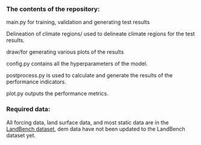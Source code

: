 ### The contents of the repository:

main.py for training, validation and generating test results

Delineation of climate regions/ used to delineate climate regions for the test results.

draw/for generating various plots of the results

config.py contains all the hyperparameters of the model.

postprocess.py is used to calculate and generate the results of the performance indicators.

plot.py outputs the performance metrics.

### Required data:

All forcing data, land surface data, and most static data are in the [LandBench dataset](https://cstr.cn/18406.11.Atmos.tpdc.300294), dem data have not been updated to the LandBench dataset yet.


